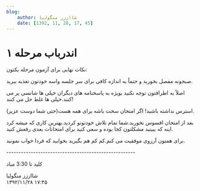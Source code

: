 ```yaml
---
blog:
    author: شااززز منگولیا
    date: [1392, 11, 28, 17, 45]
---
```

# اندرباب مرحله ۱

<div class="cnt">
نکات نهایی برای آزمون مرحله یکتون:<p></p>
<p>صبحونه مفصل بخورید و حتماً به اندازه کافی برای سر جلسه واسه خودتون تغذیه ببرید.</p>
<p>اصلاً به اطرافتون توجه نکنید بویژه به پاسخنامه های دیگران خیلی ها شانسی پر می کنند.خیلی ها غلط حل می کنند!</p>
<p>استرس نداشته باشید! اگر امتحان سخت باشه برای همه هست(حتی شما دوست عزیز).</p>
<p>بعد از امتحان افسوس نخورید.شما تمام تلاش خودتونو کردید.بهترین کاری که میشه کرد اینه که ببینید مشکلتون کجا بوده و سعی کنید برای امتحانات بعدی رفعش کنید.</p>
<p>برای همتون آرزوی موفقیت می کنم.کم کم هم بگیرید بخوابید که فردا خواب نمونید.</p>
<p>-----------------------------------------------------</p>
<p>کلید تا 3:30 میاد</p>
</div>

<div class="blog-info">
    <div class="blog-author">شااززز منگولیا</div>
    <div class="blog-date">۱۳۹۲/۱۱/۲۸ ۱۷:۴۵</div>
</div>

